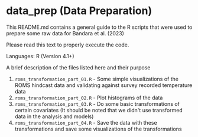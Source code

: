# data_prep (Data Preparation)

This README.md contains a general guide to the R scripts that were used to prepare some raw data for Bandara et al. (2023)

Please read this text to properly execute the code.

Languages: R (Version 4.1+)

A brief description of the files listed here and their purpose

1. `roms_transformation_part_01.R` - Some simple visualizations of the ROMS hindcast data and validating against survey recorded temperature data
2. `roms_transformation_part_02.R` - Plot histograms of the data
3. `roms_transformation_part_03.R` - Do some basic transformations of certain covariates (It should be noted that we didn't use transformed data in the analysis and models)
4. `roms_transformation_part_04.R` - Save the data with these transformations and save some visualizations of the transformations
